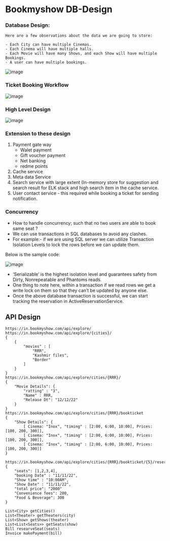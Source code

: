 # Bookmyshow DB-Design

### Database Design:

```
Here are a few observations about the data we are going to store:

- Each City can have multiple Cinemas.
- Each Cinema will have multiple halls.
- Each Movie will have many Shows, and each Show will have multiple Bookings.
- A user can have multiple bookings.
```
![image](https://user-images.githubusercontent.com/115500959/199643618-17b4c14a-50e0-4372-8ea7-88107dc02081.png)

### Ticket Booking Workflow

![image](https://user-images.githubusercontent.com/115500959/199647656-2fc850f9-564d-4f46-9e7d-31f4cf71eb9c.png)

### High Level Design
![image](https://user-images.githubusercontent.com/115500959/201508381-f1edbfdc-e448-4480-bec9-3286a6dca521.png)

### Extension to these design
1. Payment gate way
	- Walet payment
	- Gift voucher payment
	- Net banking
	- redme points 	
2. Cache service
3. Meta data Service
4. Search service with large extent (In-memory store for suggestion and search result for ELK stack and high search item in the cache service.
5. User contact service - this required while booking a ticket for sending notification.

### Concurrency

- How to handle concurrency; such that no two users are able to book same seat ?
- We can use transactions in SQL databases to avoid any clashes.
- For example:- if we are using SQL server we can utilize Transaction Isolation Levels to lock the rows before we can update them.

Below is the sample code:

![image](https://user-images.githubusercontent.com/115500959/199647736-ec152af3-7565-4735-8628-0ccfeab4cf03.png)

- ‘Serializable’ is the highest isolation level and guarantees safety from Dirty, Nonrepeatable and Phantoms reads.
- One thing to note here, within a transaction if we read rows we get a write lock on them so that they can’t be updated by anyone else.
- Once the above database transaction is successful, we can start tracking the reservation in ActiveReservationService.

## API Design
```
https://in.bookmyshow.com/api/explore/
https://in.bookmyshow.com/api/explore/{cities}/
{
	{
		"movies" : [
			"RRR",
			"Kashmir files",
			"Border"
		]
	}
}
https://in.bookmyshow.com/api/explore/cities/{RRR}/
{
	"Movie Details": {
		"ratting" : "3",
		"Name" : RRR,
		"Release Dt": "12/12/22"
	}
}
https://in.bookmyshow.com/api/explore/cities/{RRR}/bookticket
{
	"Show Details": {
		[ Cinema: "Inox", "timing" : [2:00, 6:00, 10:00], Prices: [100, 200, 300]],
		[ Cinema: "Inox", "timing" : [2:00, 6:00, 10:00], Prices: [100, 200, 300]],
		[ Cinema: "Inox", "timing" : [2:00, 6:00, 10:00], Prices: [100, 200, 300]]
}

https://in.bookmyshow.com/api/explore/cities/{RRR}/bookticket/{5}/reserveseats/
{
	"seats": [1,2,3,4],
	"booking Date" : "11/11/22",
	"Show time" : "10:00AM",
	"Show Date" : "11/11/22",
	"total price": "2000"
	"Convenience fees": 200,
	"Food & Beverage": 300
}

List<City> getCities()
List<Theater> getTheaters(city)
List<Show> getShows(theater)
List<List<Seats>> getSeats(show)
Bill researveSeat(seats)
Invoice makePayment(bill)
```
